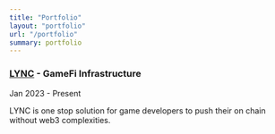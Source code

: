 ```yaml
---
title: "Portfolio"
layout: "portfolio"
url: "/portfolio"
summary: portfolio
---
```


### [LYNC](https://www.lync.world "LYNC") - GameFi Infrastructure

Jan 2023 - Present

LYNC is one stop solution for game developers to push their on chain without web3 complexities.